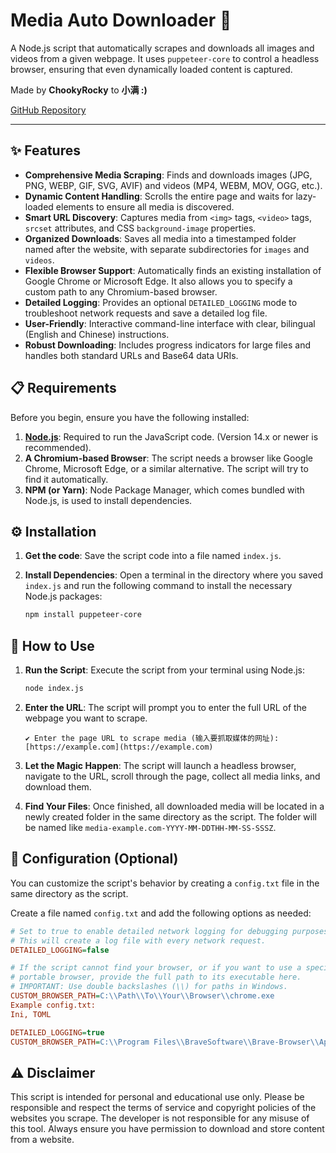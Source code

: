 # Media Auto Downloader 🚀

A Node.js script that automatically scrapes and downloads all images and videos from a given webpage. It uses `puppeteer-core` to control a headless browser, ensuring that even dynamically loaded content is captured.

Made by **ChookyRocky** to **小满 :)**

[GitHub Repository](https://github.com/Ken-Razor)

---

## ✨ Features

* **Comprehensive Media Scraping**: Finds and downloads images (JPG, PNG, WEBP, GIF, SVG, AVIF) and videos (MP4, WEBM, MOV, OGG, etc.).
* **Dynamic Content Handling**: Scrolls the entire page and waits for lazy-loaded elements to ensure all media is discovered.
* **Smart URL Discovery**: Captures media from `<img>` tags, `<video>` tags, `srcset` attributes, and CSS `background-image` properties.
* **Organized Downloads**: Saves all media into a timestamped folder named after the website, with separate subdirectories for `images` and `videos`.
* **Flexible Browser Support**: Automatically finds an existing installation of Google Chrome or Microsoft Edge. It also allows you to specify a custom path to any Chromium-based browser.
* **Detailed Logging**: Provides an optional `DETAILED_LOGGING` mode to troubleshoot network requests and save a detailed log file.
* **User-Friendly**: Interactive command-line interface with clear, bilingual (English and Chinese) instructions.
* **Robust Downloading**: Includes progress indicators for large files and handles both standard URLs and Base64 data URIs.

## 📋 Requirements

Before you begin, ensure you have the following installed:

1.  **[Node.js](https://nodejs.org/)**: Required to run the JavaScript code. (Version 14.x or newer is recommended).
2.  **A Chromium-based Browser**: The script needs a browser like Google Chrome, Microsoft Edge, or a similar alternative. The script will try to find it automatically.
3.  **NPM (or Yarn)**: Node Package Manager, which comes bundled with Node.js, is used to install dependencies.

## ⚙️ Installation

1.  **Get the code**:
    Save the script code into a file named `index.js`.

2.  **Install Dependencies**:
    Open a terminal in the directory where you saved `index.js` and run the following command to install the necessary Node.js packages:
    ```bash
    npm install puppeteer-core
    ```

## 🚀 How to Use

1.  **Run the Script**:
    Execute the script from your terminal using Node.js:
    ```bash
    node index.js
    ```

2.  **Enter the URL**:
    The script will prompt you to enter the full URL of the webpage you want to scrape.
    ```
    ✔ Enter the page URL to scrape media (输入要抓取媒体的网址): [https://example.com](https://example.com)
    ```

3.  **Let the Magic Happen**:
    The script will launch a headless browser, navigate to the URL, scroll through the page, collect all media links, and download them.

4.  **Find Your Files**:
    Once finished, all downloaded media will be located in a newly created folder in the same directory as the script. The folder will be named like `media-example.com-YYYY-MM-DDTHH-MM-SS-SSSZ`.

## 🔧 Configuration (Optional)
You can customize the script's behavior by creating a `config.txt` file in the same directory as the script.

Create a file named `config.txt` and add the following options as needed:

```ini
# Set to true to enable detailed network logging for debugging purposes.
# This will create a log file with every network request.
DETAILED_LOGGING=false

# If the script cannot find your browser, or if you want to use a specific
# portable browser, provide the full path to its executable here.
# IMPORTANT: Use double backslashes (\\) for paths in Windows.
CUSTOM_BROWSER_PATH=C:\\Path\\To\\Your\\Browser\\chrome.exe
Example config.txt:
Ini, TOML

DETAILED_LOGGING=true
CUSTOM_BROWSER_PATH=C:\\Program Files\\BraveSoftware\\Brave-Browser\\Application\\brave.exe

```

## ⚠️ Disclaimer
This script is intended for personal and educational use only. Please be responsible and respect the terms of service and copyright policies of the websites you scrape. The developer is not responsible for any misuse of this tool. Always ensure you have permission to download and store content from a website.